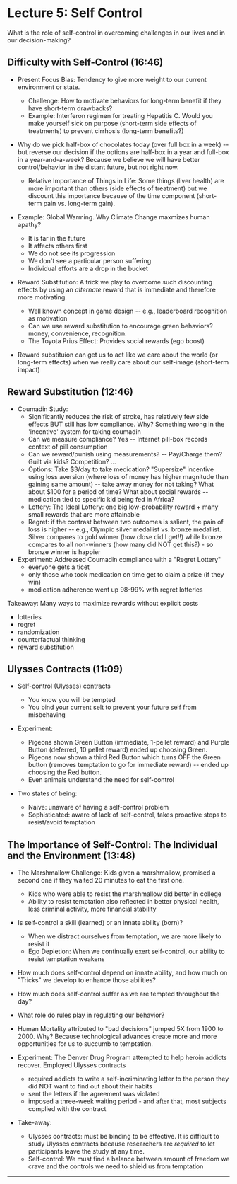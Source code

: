 # Lecture 5: Self Control

What is the role of self-control in overcoming challenges in our lives and in our decision-making?

## Difficulty with Self-Control (16:46)

 * Present Focus Bias: Tendency to give more weight to our current environment or state.
     * Challenge: How to motivate behaviors for long-term benefit if they have short-term drawbacks?
     * Example: Interferon regimen for treating Hepatitis C. Would you make yourself sick on purpose (short-term side effects of treatments) to prevent cirrhosis (long-term benefits?)

 * Why do we pick half-box of chocolates today (over full box in a week) -- but reverse our decision if the options are half-box in a year and full-box in a year-and-a-week? Because we believe we will have better control/behavior in the distant future, but not right now.
      * Relative Importance of Things in Life: Some things (liver health) are more important than others (side effects of treatment) but we discount this importance because of the time component (short-term pain vs. long-term gain).

 * Example: Global Warming. Why Climate Change maxmizes human apathy?
      * It is far in the future
      * It affects others first
      * We do not see its progression
      * We don't see a particular person suffering
      * Individual efforts are a drop in the bucket

 * Reward Substitution: A trick we play to overcome such discounting effects by using an *alternate* reward that is immediate and therefore more motivating.
     * Well known concept in game design -- e.g., leaderboard recognition as motivation
     * Can we use reward substitution to encourage green behaviors? money, convenience, recognition.
     * The Toyota Prius Effect: Provides social rewards (ego boost)

 * Reward substituion can get us to act like we care about the world (or long-term effects) when we really care about our self-image (short-term impact)


## Reward Substitution (12:46)

  * Coumadin Study:
     * Significantly reduces the risk of stroke, has relatively few side effects BUT still has low compliance. Why? Something wrong in the 'incentive' system for taking coumadin
     * Can we measure compliance? Yes -- Internet pill-box records context of pill consumption
     * Can we reward/punish using measurements? -- Pay/Charge them? Guilt via kids? Competition? ...
     * Options: Take $3/day to take medication? "Supersize" incentive using loss aversion (where loss of money has higher magnitude than gaining same amount) -- take away money for not taking? What about $100 for a period of time? What about social rewards -- medication tied to specific kid being fed in Africa?
     * Lottery: The Ideal Lottery: one big low-probability reward + many small rewards that are more attainable
     * Regret: if the contrast between two outcomes is salient, the pain of loss is higher -- e.g., Olympic silver medallist vs. bronze medallist. Silver compares to gold winner (how close did I get!!) while bronze compares to all non-winners (how many did NOT get this?) - so bronze winner is happier
  * Experiment: Addressed Coumadin compliance with a "Regret Lottery"
     * everyone gets a ticet
     * only those who took medication on time get to claim a prize (if they win)
     * medication adherence went up 98-99% with regret lotteries

Takeaway: Many ways to maximize rewards without explicit costs
  * lotteries
  * regret
  * randomization
  * counterfactual thinking
  * reward substitution

## Ulysses Contracts (11:09)

 * Self-control (Ulysses) contracts
     * You know you will be tempted
     * You bind your current selt to prevent your future self from misbehaving

 * Experiment:
     * Pigeons shown Green Button (immediate, 1-pellet reward) and Purple Button (deferred, 10 pellet reward) ended up choosing Green.
     * Pigeons now shown a third Red Button which turns OFF the Green button (removes temptation to go for immediate reward) -- ended up choosing the Red button.
     * Even animals understand the need for self-control

 * Two states of being:
     * Naive: unaware of having a self-control problem
     * Sophisticated: aware of lack of self-control, takes proactive steps to resist/avoid temptation

## The Importance of Self-Control: The Individual and the Environment (13:48)

 * The Marshmallow Challenge: Kids given a marshmallow, promised a second one if they waited 20 minutes to eat the first one.
     * Kids who were able to resist the marshmallow did better in college
     * Ability to resist temptation also reflected in better physical health, less criminal activity, more financial stability

  * Is self-control a skill (learned) or an innate ability (born)?
     * When we distract ourselves from temptation, we are more likely to resist it
     * Ego Depletion: When we continually exert self-control, our ability to resist temptation weakens

  * How much does self-control depend on innate ability, and how much on "Tricks" we develop to enhance those abilities?
  * How much does self-control suffer as we are tempted throughout the day?
  * What role do rules play in regulating our behavior?

  * Human Mortality attributed to "bad decisions" jumped 5X from 1900 to 2000. Why? Because technological advances create more and more opportunities for us to succumb to temptation.

  * Experiment: The Denver Drug Program attempted to help heroin addicts recover. Employed Ulysses contracts
     * required addicts to write a self-incriminating letter to the person they did NOT want to find out about their habits
     * sent the letters if the agreement was violated
     * imposed a three-week waiting period - and after that, most subjects complied with the contract

  * Take-away:
     * Ulysses contracts: must be binding to be effective. It is difficult to study Ulysses contracts because researchers are *required* to let participants leave the study at any time.
     * Self-control: We must find a balance between amount of freedom we crave and the controls we need to shield us from temptation

****
